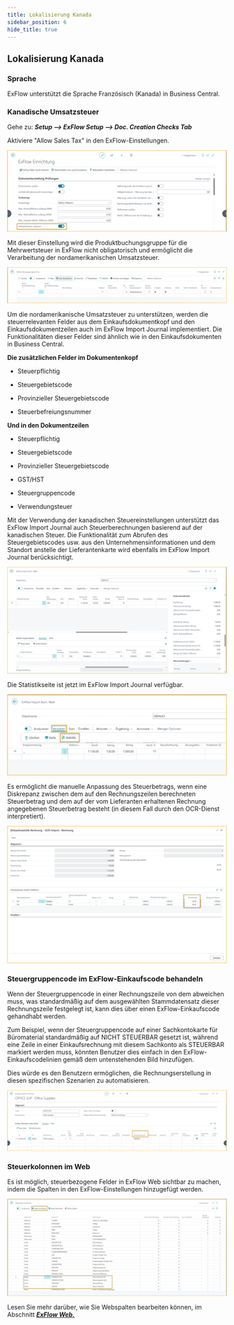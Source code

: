 ```yaml
---
title: Lokalisierung Kanada
sidebar_position: 6
hide_title: true
---
```


## Lokalisierung Kanada

### Sprache

ExFlow unterstützt die Sprache Französisch (Kanada) in Business Central.

### Kanadische Umsatzsteuer

Gehe zu: ***Setup \--\> ExFlow Setup \--\> Doc. Creation Checks Tab***

Aktiviere "Allow Sales Tax" in den ExFlow-Einstellungen.

![ExFlow Setup - Doc. Creation Checks - Kanadische Lokalisierung](../../images/exflow-setup-doc-posting-checks-002-ca-us.png)

Mit dieser Einstellung wird die Produktbuchungsgruppe für die Mehrwertsteuer in ExFlow nicht obligatorisch und ermöglicht die Verarbeitung der nordamerikanischen Umsatzsteuer.

![Tax Posting Setup - Kanadische Lokalisierung](../../images/image357.png)

Um die nordamerikanische Umsatzsteuer zu unterstützen, werden die steuerrelevanten Felder aus dem Einkaufsdokumentkopf und den Einkaufsdokumentzeilen auch im ExFlow Import Journal implementiert. Die Funktionalitäten dieser Felder sind ähnlich wie in den Einkaufsdokumenten in Business Central.

**Die zusätzlichen Felder im Dokumentenkopf**

- Steuerpflichtig

- Steuergebietscode

- Provinzieller Steuergebietscode

- Steuerbefreiungsnummer

**Und in den Dokumentzeilen**

- Steuerpflichtig

- Steuergebietscode

- Provinzieller Steuergebietscode

- GST/HST

- Steuergruppencode

- Verwendungsteuer

Mit der Verwendung der kanadischen Steuereinstellungen unterstützt das ExFlow Import Journal auch Steuerberechnungen basierend auf der kanadischen Steuer. Die Funktionalität zum Abrufen des Steuergebietscodes usw. aus den Unternehmensinformationen und dem Standort anstelle der Lieferantenkarte wird ebenfalls im ExFlow Import Journal berücksichtigt.

![ExFlow Import Journal - Kanadische Lokalisierung](../../images/image358.png)

Die Statistikseite ist jetzt im ExFlow Import Journal verfügbar.

![ExFlow Import Journal -- Statistik](../../images/image359.png)

Es ermöglicht die manuelle Anpassung des Steuerbetrags, wenn eine Diskrepanz zwischen dem auf den Rechnungszeilen berechneten Steuerbetrag und dem auf der vom Lieferanten erhaltenen Rechnung angegebenen Steuerbetrag besteht (in diesem Fall durch den OCR-Dienst interpretiert).

![Einkaufsrechnungsstatistik -- OCR-Import](../../images/image360.png)

### Steuergruppencode im ExFlow-Einkaufscode behandeln

Wenn der Steuergruppencode in einer Rechnungszeile von dem abweichen muss, was standardmäßig auf dem ausgewählten Stammdatensatz dieser Rechnungszeile festgelegt ist, kann dies über einen ExFlow-Einkaufscode gehandhabt werden.

Zum Beispiel, wenn der Steuergruppencode auf einer Sachkontokarte für Büromaterial standardmäßig auf NICHT STEUERBAR gesetzt ist, während eine Zeile in einer Einkaufsrechnung mit diesem Sachkonto als STEUERBAR markiert werden muss, könnten Benutzer dies einfach in den ExFlow-Einkaufscodelinien gemäß dem untenstehenden Bild hinzufügen.

Dies würde es den Benutzern ermöglichen, die Rechnungserstellung in diesen spezifischen Szenarien zu automatisieren.

![ExFlow Einkaufscode](../../images/NA-exflow-purchase-code-card-tax-group-001.png)

### Steuerkolonnen im Web

Es ist möglich, steuerbezogene Felder in ExFlow Web sichtbar zu machen, indem die Spalten in den ExFlow-Einstellungen hinzugefügt werden.

![ExFlow Web Columns](../../images/tax-web-columns-001.png)

Lesen Sie mehr darüber, wie Sie Webspalten bearbeiten können, im Abschnitt [***ExFlow Web.***](https://docs.exflow.cloud/business-central/docs/user-manual/technical/exflow-web#exflow-web)
